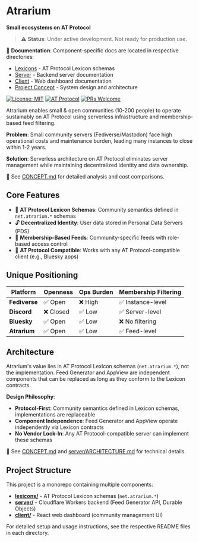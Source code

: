 # Atrarium

**Small ecosystems on AT Protocol**

> ⚠️ **Status**: Under active development. Not ready for production use.

📖 **Documentation**: Component-specific docs are located in respective directories:
- [Lexicons](/lexicons/README.md) - AT Protocol Lexicon schemas
- [Server](/server/README.md) - Backend server documentation
- [Client](/client/README.md) - Web dashboard documentation
- [Project Concept](/CONCEPT.md) - System design and architecture

[![License: MIT](https://img.shields.io/badge/License-MIT-yellow.svg)](LICENSE)
[![AT Protocol](https://img.shields.io/badge/AT%20Protocol-Compatible-blue)](https://atproto.com/)
[![PRs Welcome](https://img.shields.io/badge/PRs-welcome-brightgreen.svg)](http://makeapullrequest.com)

Atrarium enables small & open communities (10-200 people) to operate sustainably on AT Protocol using serverless infrastructure and membership-based feed filtering.

**Problem**: Small community servers (Fediverse/Mastodon) face high operational costs and maintenance burden, leading many instances to close within 1-2 years.

**Solution**: Serverless architecture on AT Protocol eliminates server management while maintaining decentralized identity and data ownership.

📖 See [CONCEPT.md](/CONCEPT.md) for detailed analysis and cost comparisons.

## Core Features

- 🔌 **AT Protocol Lexicon Schemas**: Community semantics defined in `net.atrarium.*` schemas
- 🔓 **Decentralized Identity**: User data stored in Personal Data Servers (PDS)
- 🎯 **Membership-Based Feeds**: Community-specific feeds with role-based access control
- 📱 **AT Protocol Compatible**: Works with any AT Protocol-compatible client (e.g., Bluesky apps)

## Unique Positioning

| Platform | Openness | Ops Burden | Membership Filtering |
|----------|----------|------------|----------------------|
| **Fediverse** | ✅ Open | ❌ High | ✅ Instance-level |
| **Discord** | ❌ Closed | ✅ Low | ✅ Server-level |
| **Bluesky** | ✅ Open | ✅ Low | ❌ No filtering |
| **Atrarium** | ✅ Open | ✅ Low | ✅ Feed-level |

## Architecture

Atrarium's value lies in AT Protocol Lexicon schemas (`net.atrarium.*`), not the implementation. Feed Generator and AppView are independent components that can be replaced as long as they conform to the Lexicon contracts.

**Design Philosophy**:
- **Protocol-First**: Community semantics defined in Lexicon schemas, implementations are replaceable
- **Component Independence**: Feed Generator and AppView operate independently via Lexicon contracts
- **No Vendor Lock-In**: Any AT Protocol-compatible server can implement these schemas

📖 See [CONCEPT.md](/CONCEPT.md) and [server/ARCHITECTURE.md](/server/ARCHITECTURE.md) for technical details.

## Project Structure

This project is a monorepo containing multiple components:

- **[lexicons/](lexicons/README.md)** - AT Protocol Lexicon schemas (`net.atrarium.*`)
- **[server/](server/README.md)** - Cloudflare Workers backend (Feed Generator API, Durable Objects)
- **[client/](client/README.md)** - React web dashboard (community management UI)

For detailed setup and usage instructions, see the respective README files in each directory.